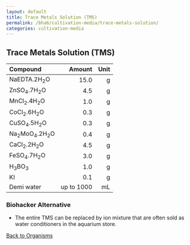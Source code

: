 ```yaml
---
layout: default
title: Trace Metals Solution (TMS)
permalink: /bha6/cultivation-media/trace-metals-solution/
categories: cultivation-media
---
```


## Trace Metals Solution (TMS)

|Compound| Amount | Unit |
|:-------|-------:|-----:|
|NaEDTA.2H<sub>2</sub>O|15.0|g|
|ZnSO<sub>4</sub>.7H<sub>2</sub>O|4.5|g|
|MnCl<sub>2</sub>.4H<sub>2</sub>O|1.0|g|
|CoCl<sub>2</sub>.6H<sub>2</sub>O|0.3|g|
|CuSO<sub>4</sub>.5H<sub>2</sub>O|0.3|g|
|Na<sub>2</sub>MoO<sub>4</sub>.2H<sub>2</sub>O|0.4|g|
|CaCl<sub>2</sub>.2H<sub>2</sub>O|4.5|g|
|FeSO<sub>4</sub>.7H<sub>2</sub>O|3.0|g|
|H<sub>3</sub>BO<sub>3</sub>|1.0|g|
|KI|0.1|g|
|Demi water|up to 1000|mL|

### Biohacker Alternative

* The entire TMS can be replaced by ion mixture that are often sold as water conditioners in the aquarium store.

[Back to Organisms](/bha6/organisms/)
